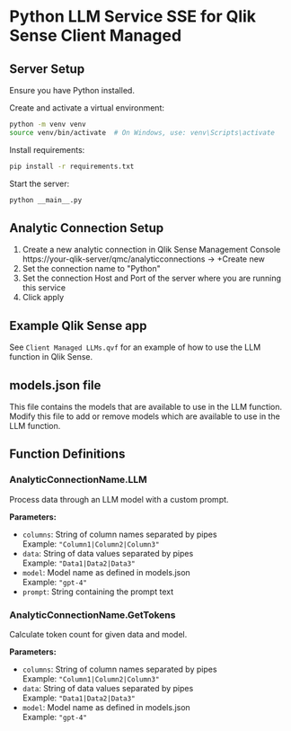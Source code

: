 # Python LLM Service SSE for Qlik Sense Client Managed

## Server Setup
Ensure you have Python installed.

Create and activate a virtual environment:
```bash
python -m venv venv
source venv/bin/activate  # On Windows, use: venv\Scripts\activate
```

Install requirements:
```bash
pip install -r requirements.txt
```

Start the server:
```bash
python __main__.py
```

## Analytic Connection Setup

1. Create a new analytic connection in Qlik Sense Management Console https://your-qlik-server/qmc/analyticconnections -> +Create new
2. Set the connection name to "Python"
3. Set the connection Host and Port of the server where you are running this service
4. Click apply

## Example Qlik Sense app

See `Client Managed LLMs.qvf` for an example of how to use the LLM function in Qlik Sense.

## models.json file
This file contains the models that are available to use in the LLM function. Modify this file to add or remove models which are available to use in the LLM function.

## Function Definitions

### AnalyticConnectionName.LLM
Process data through an LLM model with a custom prompt.

**Parameters:**
- `columns`: String of column names separated by pipes  
  Example: `"Column1|Column2|Column3"`
- `data`: String of data values separated by pipes  
  Example: `"Data1|Data2|Data3"`
- `model`: Model name as defined in models.json  
  Example: `"gpt-4"`
- `prompt`: String containing the prompt text

### AnalyticConnectionName.GetTokens
Calculate token count for given data and model.

**Parameters:**
- `columns`: String of column names separated by pipes  
  Example: `"Column1|Column2|Column3"`
- `data`: String of data values separated by pipes  
  Example: `"Data1|Data2|Data3"`
- `model`: Model name as defined in models.json  
  Example: `"gpt-4"`



    